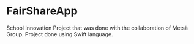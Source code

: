 # FairShareApp
School Innovation Project that was done with the collaboration of Metsä Group.
Project done using Swift language.
